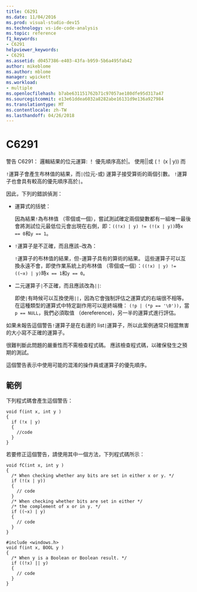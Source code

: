 ```yaml
---
title: C6291
ms.date: 11/04/2016
ms.prod: visual-studio-dev15
ms.technology: vs-ide-code-analysis
ms.topic: reference
f1_keywords:
- C6291
helpviewer_keywords:
- C6291
ms.assetid: d0457386-e403-43fa-b959-5b6a495fab42
author: mikeblome
ms.author: mblome
manager: wpickett
ms.workload:
- multiple
ms.openlocfilehash: b7abe631151762b71c97057ae180dfe95d317a47
ms.sourcegitcommit: e13e61ddea6032a8282abe16131d9e136a927984
ms.translationtype: MT
ms.contentlocale: zh-TW
ms.lasthandoff: 04/26/2018
---
```

# <a name="c6291"></a>C6291
警告 C6291： 邏輯結果的位元運算: ！ 優先順序高於&#124;。 使用&#124;&#124;或 (！ (x &#124; y)) 而

 `!`運算子會產生布林值的結果，而`|`(位元-或) 運算子接受算術的兩個引數。 `!`運算子也會具有較高的優先順序高於`|`。

 因此，下列的錯誤偵測：

-   運算式的括號：

     因為結果`!`為布林值 （零個或一個），嘗試測試確定兩個變數都有一組唯一最後會將測試位元最低位元會出現在右側，即：`((!x) | y) != (!(x | y))`時`x == 0`和`y == 1`。

-   `!`運算子是不正確，而且應該`~`改為：

     `!`運算子的布林值的結果，但`~`運算子具有的算術的結果。 這些運算子可以互換永遠不會，即使作業系統上的布林值 （零個或一個）：`((!x) | y) != ((~x) | y)`時`x == 1`和`y == 0`。

-   二元運算子`|`不正確，而且應該改為`||`:

     即使`|`有時候可以互換使用`||`，因為它會強制評估之運算式的右端很不相等。 在這種類型的運算式中特定副作用可以是終端機： `(!p | (*p == '\0'))`，當`p == NULL`，我們必須取值 （dereference)，另一半的運算式進行評估。

 如果未報告這個警告`!`運算子是在右邊的 list`|`運算子，所以此案例通常只相當無害的大小寫不正確的運算子。

 很難判斷此問題的嚴重性而不需檢查程式碼。 應該檢查程式碼，以確保發生之預期的測試。

 這個警告表示中使用可能的混淆的操作員或運算子的優先順序。

## <a name="example"></a>範例
 下列程式碼會產生這個警告：

```
void f(int x, int y )
{
  if (!x | y)
  {
    //code
  }
}
```

 若要修正這個警告，請使用其中一個方法，下列程式碼所示：

```
void fC(int x, int y )
{
  /* When checking whether any bits are set in either x or y. */
  if (!(x | y))
  {
    // code
  }
  /* When checking whether bits are set in either */
  /* the complement of x or in y. */
  if ((~x) | y)
  {
    // code
  }
}

#include <windows.h>
void f(int x, BOOL y )
{
  /* When y is a Boolean or Boolean result. */
  if ((!x) || y)
  {
    // code
  }
}
```